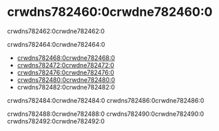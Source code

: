 # crwdns782460:0crwdne782460:0

<p class="description">crwdns782462:0crwdne782462:0</p>

crwdns782464:0crwdne782464:0

- [crwdns782468:0crwdne782468:0](crwdns782466:0crwdne782466:0)
- [crwdns782472:0crwdne782472:0](crwdns782470:0crwdne782470:0)
- [crwdns782476:0crwdne782476:0](crwdns782474:0crwdne782474:0)
- [crwdns782480:0crwdne782480:0](crwdns782478:0crwdne782478:0)
- crwdns782482:0crwdne782482:0

crwdns782484:0crwdne782484:0 crwdns782486:0crwdne782486:0

crwdns782488:0crwdne782488:0 crwdns782490:0crwdne782490:0 crwdns782492:0crwdne782492:0